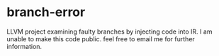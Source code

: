 # branch-error
LLVM project examining faulty branches by injecting code into IR. I am unable to make this code public. feel free to email me for further information.
